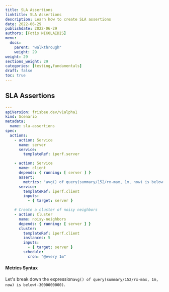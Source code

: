 ```yaml
---
title: SLA Assertions
linktitle: SLA Assertions
description: Learn how to create SLA assertions
date: 2022-06-29
publishdate: 2022-06-29
authors: [Fotis NIKOLAIDIS]
menu:
  docs:
    parent: "walkthrough"
    weight: 29
weight: 29
sections_weight: 29
categories: [testing,fundamentals]
draft: false
toc: true
---
```




## SLA Assertions

```yaml
---
apiVersion: frisbee.dev/v1alpha1
kind: Scenario
metadata:
  name: sla-assertions
spec:
  actions:
    - action: Service
      name: server
      service:
        templateRef: iperf.server

    - action: Service
      name: client
      depends: { running: [ server ] }
      assert:
        metrics: "avg() of query(summary/152/rx-max, 1m, now) is below(-3000000000)"
      service:
        templateRef: iperf.client
        inputs:
          - { target: server }

    # Create a cluster of noisy neighbors
    - action: Cluster
      name: noisy-neighbors
      depends: { running: [ server ] }
      cluster:
        templateRef: iperf.client
        instances: 5
        inputs:
          - { target: server }
        schedule:
          cron: "@every 1m"
```





#### Metrics Syntax

Let's break down the expression`avg() of query(summary/152/rx-max, 1m, now) is below(-3000000000)`.

